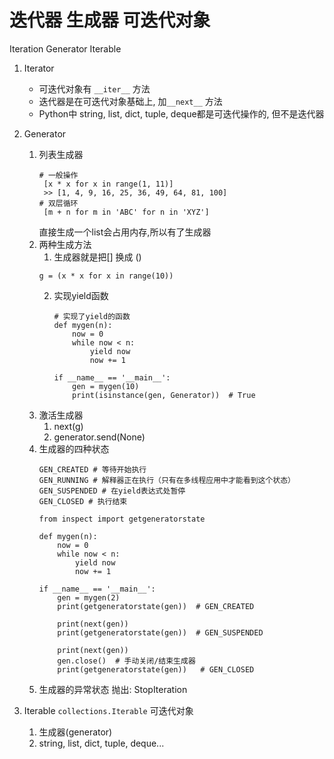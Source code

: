 # 迭代器 生成器 可迭代对象
Iteration Generator Iterable

1. Iterator   
    - 可迭代对象有 `__iter__` 方法
    - 迭代器是在可迭代对象基础上, 加`__next__` 方法
    - Python中 string, list, dict, tuple, deque都是可迭代操作的, 但不是迭代器

2. Generator 
    1. 列表生成器
        ```
        # 一般操作
         [x * x for x in range(1, 11)]
         >> [1, 4, 9, 16, 25, 36, 49, 64, 81, 100]
        # 双层循环
         [m + n for m in 'ABC' for n in 'XYZ']
        ```
        直接生成一个list会占用内存,所以有了生成器
    2. 两种生成方法
        1. 生成器就是把[] 换成 ()
        ```
        g = (x * x for x in range(10))
        ```
        2. 实现yield函数
            ```
            # 实现了yield的函数
            def mygen(n):
                now = 0
                while now < n:
                    yield now
                    now += 1

            if __name__ == '__main__':
                gen = mygen(10)
                print(isinstance(gen, Generator))  # True
            ```
    3. 激活生成器
        1. next(g)
        2. generator.send(None)
    4. 生成器的四种状态
        ```
        GEN_CREATED # 等待开始执行
        GEN_RUNNING # 解释器正在执行（只有在多线程应用中才能看到这个状态）
        GEN_SUSPENDED # 在yield表达式处暂停
        GEN_CLOSED # 执行结束

        from inspect import getgeneratorstate

        def mygen(n):
            now = 0
            while now < n:
                yield now
                now += 1

        if __name__ == '__main__':
            gen = mygen(2)
            print(getgeneratorstate(gen))  # GEN_CREATED

            print(next(gen))
            print(getgeneratorstate(gen))  # GEN_SUSPENDED

            print(next(gen))
            gen.close()  # 手动关闭/结束生成器
            print(getgeneratorstate(gen))   # GEN_CLOSED

        ```
    5. 生成器的异常状态
        抛出: StopIteration


3. Iterable
`collections.Iterable` 可迭代对象
    1. 生成器(generator)
    2. string, list, dict, tuple, deque...